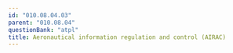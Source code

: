 ```yaml
---
id: "010.08.04.03"
parent: "010.08.04"
questionBank: "atpl"
title: Aeronautical information regulation and control (AIRAC)
---
```

